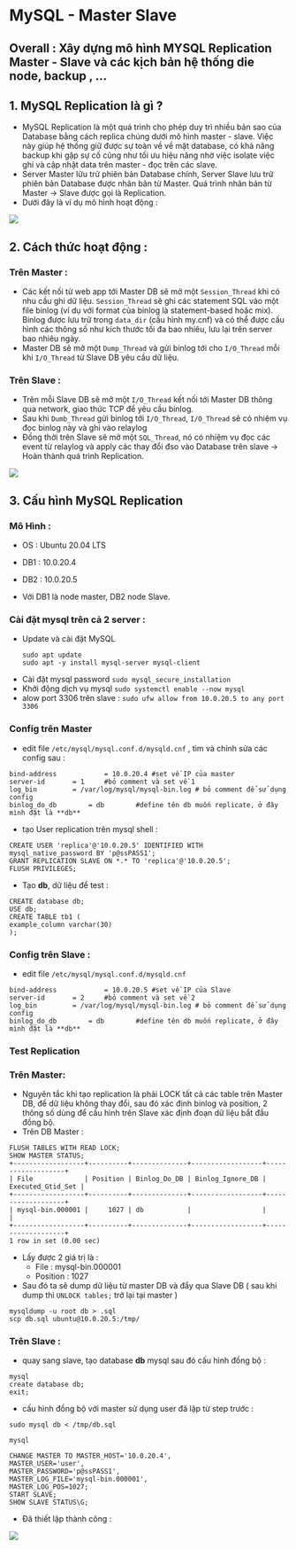 # MySQL - Master Slave

## Overall : Xây dựng mô hình MYSQL Replication Master - Slave và các kịch bản hệ thống die node, backup , ... 

## 1. MySQL Replication là gì ?
- MySQL Replication là một quá trình cho phép duy trì nhiều bản sao của Database bằng cách replica chúng dưới mô hình master - slave. Việc này giúp hệ thống giữ được sự toàn về về mặt database, có khả năng backup khi gặp sự cố cũng như tối ưu hiệu năng nhờ việc isolate việc ghi và cập nhật data trên master - đọc trên các slave. 
- Server Master lữu trử phiên bản Database chính, Server Slave lưu trữ phiên bản Database được nhân bản từ Master. Quá trình nhân bản từ Master -> Slave được gọi là Replication.
- Dưới đây là ví dụ mô hình hoạt động :

 <img src="https://github.com/tulha161/redis/blob/main/pic/1.png">

## 2. Cách thức hoạt động : 

### Trên Master :
 - Các kết nối từ web app tới Master DB sẽ mở một `Session_Thread` khi có nhu cầu ghi dữ liệu. `Session_Thread` sẽ ghi các statement SQL vào một file binlog (ví dụ với format của binlog là statement-based hoặc mix). Binlog được lưu trữ trong `data_dir` (cấu hình my.cnf) và có thể được cấu hình các thông số như kích thước tối đa bao nhiêu, lưu lại trên server bao nhiêu ngày.
- Master DB sẽ mở một `Dump_Thread` và gửi binlog tới cho `I/O_Thread` mỗi khi `I/O_Thread` từ Slave DB yêu cầu dữ liệu.

### Trên Slave : 
- Trên mỗi Slave DB sẽ mở một `I/O_Thread` kết nối tới Master DB thông qua network, giao thức TCP để yêu cầu binlog.
- Sau khi `Dumb_Thread` gửi binlog tới `I/O_Thread`, `I/O_Thread` sẽ có nhiệm vụ đọc binlog này và ghi vào relaylog
- Đồng thời trên Slave sẽ mở một `SQL_Thread`, nó có nhiệm vụ đọc các event từ relaylog và apply các thay đổi đso vào Database trên slave -> Hoàn thành quá trình Replication.

 <img src="https://github.com/tulha161/redis/blob/main/pic/2.png">

## 3. Cấu hình MySQL Replication 

### Mô Hình : 
- OS : Ubuntu 20.04 LTS
- DB1 : 10.0.20.4 
- DB2 : 10.0.20.5

- Với DB1 là node master,  DB2 node Slave.
### Cài đặt mysql trên cả 2 server :
- Update và cài đặt MySQL
	````
	sudo apt update
	sudo apt -y install mysql-server mysql-client
	````
- Cài đặt mysql password `sudo mysql_secure_installation`
- Khởi động dịch vụ mysql `sudo systemctl enable --now mysql`
- alow port 3306 trên slave : `sudo ufw allow from 10.0.20.5 to any port 3306`

### Config trên Master 
- edit file `/etc/mysql/mysql.conf.d/mysqld.cnf` , tìm và chỉnh sửa các config sau : 
```
bind-address            = 10.0.20.4 #set về IP của master
server-id 		= 1	    #bỏ comment và set về 1 
log_bin 		= /var/log/mysql/mysql-bin.log # bỏ comment để sử dụng config
binlog_do_db		= db 	    #define tên db muốn replicate, ở đây mình đặt là **db** 

```
	
- tạo User replication trên mysql shell : 
```
CREATE USER 'replica'@'10.0.20.5' IDENTIFIED WITH mysql_native_password BY 'p@ssPASS1';
GRANT REPLICATION SLAVE ON *.* TO 'replica'@'10.0.20.5';
FLUSH PRIVILEGES;
```
- Tạo **db**, dữ liệu để test :
```
CREATE database db;
USE db;
CREATE TABLE tb1 (
example_column varchar(30)
);
```

### Config trên Slave : 
- edit file `/etc/mysql/mysql.conf.d/mysqld.cnf`
```
bind-address            = 10.0.20.5 #set về IP của Slave
server-id 		= 2	    #bỏ comment và set về 2 
log_bin 		= /var/log/mysql/mysql-bin.log # bỏ comment để sử dụng config
binlog_do_db		= db 	    #define tên db muốn replicate, ở đây mình đặt là **db** 

```

### Test Replication 
### Trên Master:
- Nguyên tắc khi tạo replication là phải LOCK tất cả các table trên Master DB, để dữ liệu không thay đổi, sau đó xác định binlog và position, 2 thông số dùng để cấu hình trên Slave xác định đoạn dữ liệu bắt đầu đồng bộ.
- Trên DB Master : 
```
FLUSH TABLES WITH READ LOCK;
SHOW MASTER STATUS;
+------------------+----------+--------------+------------------+-------------------+
| File             | Position | Binlog_Do_DB | Binlog_Ignore_DB | Executed_Gtid_Set |
+------------------+----------+--------------+------------------+-------------------+
| mysql-bin.000001 |     1027 | db           |                  |                   |
+------------------+----------+--------------+------------------+-------------------+
1 row in set (0.00 sec)
```

- Lấy được 2 giá trị là : 
	- File : mysql-bin.000001
	- Position : 1027
- Sau đó ta sẽ dump dữ liệu từ master DB và đẩy qua Slave DB ( sau khi dump thì `UNLOCK tables;` trở lại tại master ) 
```
mysqldump -u root db > .sql
scp db.sql ubuntu@10.0.20.5:/tmp/
```

### Trên Slave : 
- quay sang slave, tạo database **db** mysql sau đó cấu hình đồng bộ :
```
mysql
create database db;
exit;
```
- cấu hình đồng bộ với master sử dụng user đã lập từ step trước : 
```
sudo mysql db < /tmp/db.sql
```
```
mysql

CHANGE MASTER TO MASTER_HOST='10.0.20.4',
MASTER_USER='user', 
MASTER_PASSWORD='p@ssPASS1', 
MASTER_LOG_FILE='mysql-bin.000001', 
MASTER_LOG_POS=1027;
START SLAVE;
SHOW SLAVE STATUS\G;
```
- Đã thiết lập thành công : 
 <img src="https://github.com/tulha161/redis/blob/main/pic/5.png">
















